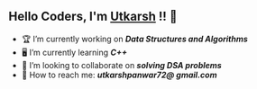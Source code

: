 ## Hello Coders, I'm <a href="https://www.linkedin.com/in/utkarsh72/">Utkarsh</a> !! 👋



- :trophy: I’m currently working on ***Data Structures and Algorithms***
- :desktop_computer:	 I’m currently learning ***C++***
- :handshake: I’m looking to collaborate on ***solving DSA problems***
- :envelope_with_arrow: How to reach me: ***utkarshpanwar72@ gmail.com***




